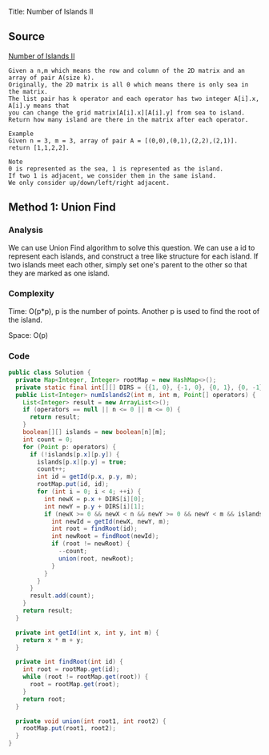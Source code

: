 Title: Number of Islands II
## Source
[Number of Islands II](http://www.lintcode.com/en/problem/number-of-islands-ii/)

```
Given a n,m which means the row and column of the 2D matrix and an array of pair A(size k). 
Originally, the 2D matrix is all 0 which means there is only sea in the matrix. 
The list pair has k operator and each operator has two integer A[i].x, A[i].y means that 
you can change the grid matrix[A[i].x][A[i].y] from sea to island. 
Return how many island are there in the matrix after each operator.

Example
Given n = 3, m = 3, array of pair A = [(0,0),(0,1),(2,2),(2,1)].
return [1,1,2,2].

Note
0 is represented as the sea, 1 is represented as the island. 
If two 1 is adjacent, we consider them in the same island. 
We only consider up/down/left/right adjacent.
```

## Method 1: Union Find
### Analysis
We can use Union Find algorithm to solve this question. We can use a id to represent each islands, and construct a tree like structure for each island. If two islands meet each other, simply set one's parent to the other so that they are marked as one island. 

### Complexity
Time: O(p*p), p is the number of points. Another p is used to find the root of the island.

Space: O(p)

### Code
```java
public class Solution {
  private Map<Integer, Integer> rootMap = new HashMap<>();
  private static final int[][] DIRS = {{1, 0}, {-1, 0}, {0, 1}, {0, -1}};
  public List<Integer> numIslands2(int n, int m, Point[] operators) {
    List<Integer> result = new ArrayList<>();
    if (operators == null || n <= 0 || m <= 0) {
      return result;
    }
    boolean[][] islands = new boolean[n][m];
    int count = 0;
    for (Point p: operators) {
      if (!islands[p.x][p.y]) {
        islands[p.x][p.y] = true;
        count++;
        int id = getId(p.x, p.y, m);
        rootMap.put(id, id);
        for (int i = 0; i < 4; ++i) {
          int newX = p.x + DIRS[i][0];
          int newY = p.y + DIRS[i][1];
          if (newX >= 0 && newX < n && newY >= 0 && newY < m && islands[newX][newY]) {
            int newId = getId(newX, newY, m);
            int root = findRoot(id);
            int newRoot = findRoot(newId);
            if (root != newRoot) {
              --count;
              union(root, newRoot);
            }
          }
        }
      }
      result.add(count);
    }
    return result;
  }

  private int getId(int x, int y, int m) {
    return x * m + y;
  }

  private int findRoot(int id) {
    int root = rootMap.get(id);
    while (root != rootMap.get(root)) {
      root = rootMap.get(root);
    }
    return root;
  }

  private void union(int root1, int root2) {
    rootMap.put(root1, root2);
  }
}
```

